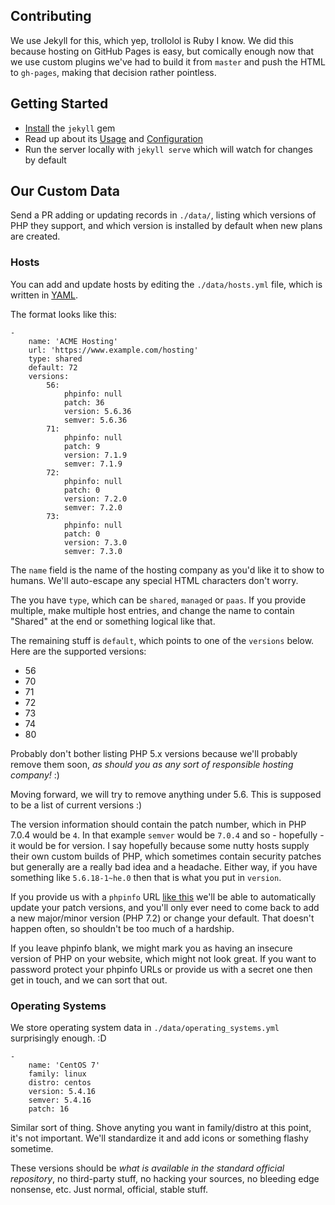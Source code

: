 ## Contributing

We use Jekyll for this, which yep, trollolol is Ruby I know. We did this because hosting on GitHub Pages is easy, but comically enough now that we use custom plugins we've had to build it from `master` and push the HTML to `gh-pages`, making that decision rather pointless.

## Getting Started

* [Install](http://jekyllrb.com/docs/installation/) the `jekyll` gem
* Read up about its [Usage](http://jekyllrb.com/docs/usage/) and [Configuration](http://jekyllrb.com/docs/configuration/)
* Run the server locally with `jekyll serve` which will watch for changes by default

## Our Custom Data

Send a PR adding or updating records in `./data/`, listing which versions of PHP they support, and which
version is installed by default when new plans are created.

### Hosts

You can add and update hosts by editing the `./data/hosts.yml` file, which is written in [YAML](http://www.yaml.org/).

The format looks like this:

```
-
    name: 'ACME Hosting'
    url: 'https://www.example.com/hosting'
    type: shared
    default: 72
    versions:
        56:
            phpinfo: null
            patch: 36
            version: 5.6.36
            semver: 5.6.36
        71:
            phpinfo: null
            patch: 9
            version: 7.1.9
            semver: 7.1.9
        72:
            phpinfo: null
            patch: 0
            version: 7.2.0
            semver: 7.2.0
        73:
            phpinfo: null
            patch: 0
            version: 7.3.0
            semver: 7.3.0
```

The `name` field is the name of the hosting company as you'd like it to show to humans. We'll auto-escape any special HTML characters don't worry. 

The you have `type`, which can be `shared`, `managed` or `paas`. If you provide multiple, make multiple host entries, and change the name to contain "Shared" at the end or something logical like that.

The remaining stuff is `default`, which points to one of the `versions` below. Here are the supported versions:

- 56
- 70
- 71
- 72
- 73
- 74
- 80

Probably don't bother listing PHP 5.x versions because we'll probably remove them soon, _as should you as any sort of responsible hosting company!_ :) 

Moving forward, we will try to remove anything under 5.6. This is supposed to be a list of current versions :)

The version information should contain the patch number, which in PHP 7.0.4 would be `4`. In that example `semver` would be `7.0.4` and so - hopefully - it would be for version. I say hopefully because some nutty hosts supply their own custom builds of PHP, which sometimes contain security patches but generally are a really bad idea and a headache. Either way, if you have something like `5.6.18-1~he.0` then that is what you put in `version`. 

If you provide us with a `phpinfo` URL [like this](http://php56.hosteurope-infos.de/phpinfo.php) we'll be able to automatically update your patch versions, and you'll only ever need to come back to add a new major/minor version (PHP 7.2) or change your default. That doesn't happen often, so shouldn't be too much of a hardship.

If you leave phpinfo blank, we might mark you as having an insecure version of PHP on your website, which might not look great. If you want to password protect your phpinfo URLs or provide us with a secret one then get in touch, and we can sort that out. 

### Operating Systems

We store operating system data in `./data/operating_systems.yml` surprisingly enough. :D

```
-
    name: 'CentOS 7'
    family: linux
    distro: centos
    version: 5.4.16
    semver: 5.4.16
    patch: 16
```

Similar sort of thing. Shove anyting you want in family/distro at this point, it's not important. We'll standardize it and add icons or something flashy sometime.

These versions should be _what is available in the standard official repository_, no third-party stuff, no hacking your sources, no bleeding edge nonsense, etc. Just normal, official, stable stuff. 
